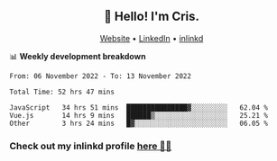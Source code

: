 
<h2 align="center">👋 Hello! I'm Cris.</h2>
<p align="center">
  <a href="https://www.criscunas.dev">Website</a> •
  <a href="https://www.linkedin.com/in/cristophercunas/">LinkedIn</a> •
  <a href="https://www.inlinkd.app">inlinkd</a>
  
</p>


📊 **Weekly development breakdown**
<!--START_SECTION:waka-->

```text
From: 06 November 2022 - To: 13 November 2022

Total Time: 52 hrs 47 mins

JavaScript   34 hrs 51 mins  ███████████████▓░░░░░░░░░   62.04 %
Vue.js       14 hrs 9 mins   ██████▒░░░░░░░░░░░░░░░░░░   25.21 %
Other        3 hrs 24 mins   █▓░░░░░░░░░░░░░░░░░░░░░░░   06.05 %
```

<!--END_SECTION:waka-->

<div> 
  <h3>Check out my inlinkd profile
  <a href="https://www.inlinkd.app/link/cristophercunas">here 👨‍💻</a>
  </h3>
</div>
